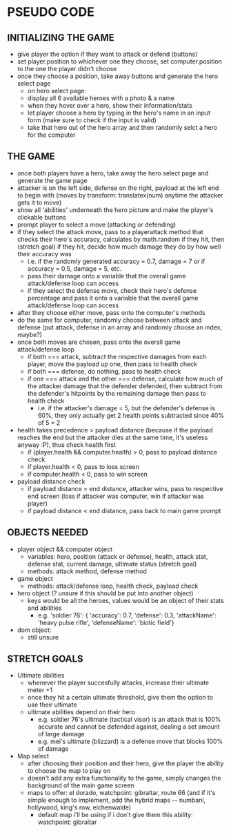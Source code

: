 <h1>PSEUDO CODE</h1>
<h2>INITIALIZING THE GAME</h2>
<ul>
    <li>give player the option if they want to attack or defend (buttons)
    <li>set player.position to whichever one they choose, set computer.position to the one the player didn't choose
    <li>once they choose a position, take away buttons and generate the hero select page
      <ul>
        <li>on hero select page:
        <li>display all 6 available heroes with a photo & a name
        <li>when they hover over a hero, show their information/stats
        <li>let player choose a hero by typing in the hero's name in an input form (make sure to check if the input is valid)
        <li>take that hero out of the hero array and then randomly selct a hero for the computer
      </ul>
</ul>

<h2>THE GAME</h2>
<ul>
    <li>once both players have a hero, take away the hero select page and generate the game page
    <li>attacker is on the left side, defense on the right, payload at the left end to begin with (moves by transform: translatex(num) anytime the attacker gets it to move)
    <li>show all 'abilities' underneath the hero picture and make the player's clickable buttons
    <li>prompt player to select a move (attacking or defending)
    <li>if they select the attack move, pass to a playerattack method that checks their hero's accuracy, calculates by math.random if they hit, then (stretch goal) if they hit, decide how much damage they do by how well their accuracy was
      <ul>
        <li>i.e. if the randomly generated accuracy = 0.7, damage = 7 or if accuracy = 0.5, damage = 5, etc.
        <li>pass their damage onto a variable that the overall game attack/defense loop can access
        <li>if they select the defense move, check their hero's defense percentage and pass it onto a variable that the overall game attack/defense loop can access
      </ul>
    <li>after they choose either move, pass onto the computer's methods
    <li>do the same for computer, randomly choose between attack and defense (put attack, defense in an array and randomly choose an index, maybe?)
    <li>once both moves are chosen, pass onto the overall game attack/defense loop
      <ul>
        <li>if both === attack, subtract the respective damages from each player, move the payload up one, then pass to health check
        <li>if both === defense, do nothing, pass to health check
        <li>if one === attack and the other === defense, calculate how much of the attacker damage that the defender defended, then subtract from the defender's hitpoints by the remaining damage then pass to health check
        <ul>
          <li>i.e. if the attacker's damage = 5, but the defender's defense is 60%, they only actually get 2 health points subtracted since 40% of 5 = 2
        </ul>
        </ul>
    <li>health takes precedence > payload distance (because if the payload reaches the end but the attacker dies at the same time, it's useless anyway :P), thus check health first
      <ul>
      <li>if (player.health && computer.health) > 0, pass to payload distance check
      <li>if player.health < 0, pass to loss screen
      <li> if computer.health < 0, pass to win screen
      </ul>
      <li>payload distance check
        <ul>
          <li>if payload distance = end distance, attacker wins, pass to respective end screen (loss if attacker was computer, win if attacker was player)
          <li>if payload distance < end distance, pass back to main game prompt
          </ul>
          </ul>
<h2>OBJECTS NEEDED</h2>
<ul> 
<li>player object && computer object
<ul>
      <li>variables: hero, position (attack or defense), health, attack stat, defense stat, current damage, ultimate status (stretch goal)
      <li>methods: attack method, defense method
      </ul>
<li>game object
<ul>
<li>methods: attack/defense loop, health check, payload check
</ul>
<li> hero object (? unsure if this should be put into another object)
<ul>
<li>keys would be all the heroes, values would be an object of their stats and abilities
<ul>
<li> e.g. 'soldier 76': { 'accuracy': 0.7, 'defense': 0.3, 'attackName': 'heavy pulse rifle', 'defenseName': 'biotic field'}
</ul>
</ul> 
<li>dom object:
<ul><li>still unsure</ul></ul>

<h2>STRETCH GOALS</h2>
<ul>
<li>Ultimate abilities
<ul>
<li>whenever the player succesfully attacks, increase their ultimate meter +1
<li>once they hit a certain ultimate threshold, give them the option to use their ultimate
<li>ultimate abilities depend on their hero
<ul>
<li>e.g. soldier 76's ultimate (tactical visor) is an attack that is 100% accurate and cannot be defended against, dealing a set amount of large damage
<li> e.g. mei's ultimate (blizzard) is a defense move that blocks 100% of damage
</ul>
</ul>
<li>Map select
<ul>
<li>after choosing their position and their hero, give the player the ability to choose the map to play on
<li>doesn't add any extra functionality to the game, simply changes the background of the main game screen
<li>maps to offer: el dorado, watchpoint: gibraltar, route 66 (and if it's simple enough to implement, add the hybrid maps -- numbani, hollywood, king's row, eichenwalde)
<ul>
<li>default map i'll be using if i don't give them this ability: watchpoint: gibraltar
</ul>
</ul>
</ul>

